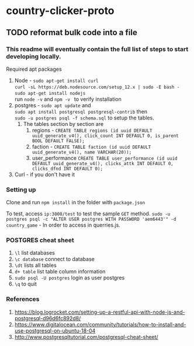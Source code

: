 # country-clicker-proto 
## TODO reformat bulk code into a file 
### This readme will eventually contain the full list of steps to start developing locally.
Required apt packages 

1. Node - `sudo apt-get install curl`<br />`curl -sL https://deb.nodesource.com/setup_12.x | sudo -E bash -`<br />`sudo apt-get install nodejs`<br />
run `node -v` and `npm -v ` to verify installation
2. postgres - `sudo apt update` and<br />
`sudo apt install postgresql postgresql-contrib` then <br />`sudo -u postgres psql -f schema.sql` to setup the tables.     
   1. The tables section by section are  
        1. regions - `CREATE TABLE regions (id uuid DEFAULT uuid_generate_v4(), click_count INT DEFAULT 0, is_parent BOOL DEFAULT FALSE);`
        2. faction - `CREATE TABLE faction (id uuid DEFAULT uuid_generate_v4(), name VARCHAR(20));`
        3. user_performance `CREATE TABLE user_performance (id uuid DEFAULT uuid_generate_v4(), clicks_attk INT DEFAULT 0, clicks_dfnd INT DEFAULT 0);`
3. Curl - if you don't have it
        
        
### Setting up
Clone and run `npm install` in the folder with `package.json`

To test, access `ip:3000/test` to test the sample `GET` method.
 `sudo -u postgres psql -c "ALTER USER postgres WITH PASSWORD 'aem6443'" -d country_game` - In order to access in querries.js. 
 ### POSTGRES cheat sheet
 1. `\l` list databases
 2. `\c database` connect to database
 3. `\dt` lists all tables
 4. `d+ table` list table column information
 5. `sudo psql -U postgres` login as user postgres
 6. `\q` to quit
 ### References
 1. https://blog.logrocket.com/setting-up-a-restful-api-with-node-js-and-postgresql-d96d6fc892d8/
 2. https://www.digitalocean.com/community/tutorials/how-to-install-and-use-postgresql-on-ubuntu-18-04
 3. http://www.postgresqltutorial.com/postgresql-cheat-sheet/
 

